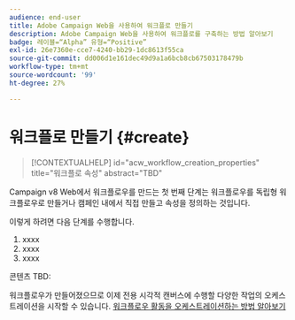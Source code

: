 ```yaml
---
audience: end-user
title: Adobe Campaign Web을 사용하여 워크플로 만들기
description: Adobe Campaign Web을 사용하여 워크플로를 구축하는 방법 알아보기
badge: 레이블=“Alpha” 유형=“Positive”
exl-id: 26e7360e-cce7-4240-bb29-1dc8613f55ca
source-git-commit: dd006d1e161dec49d9a1a6bcb8cb67503178479b
workflow-type: tm+mt
source-wordcount: '99'
ht-degree: 27%

---
```



# 워크플로 만들기 {#create}

>[!CONTEXTUALHELP]
>id="acw_workflow_creation_properties"
>title="워크플로 속성"
>abstract="TBD"

Campaign v8 Web에서 워크플로우를 만드는 첫 번째 단계는 워크플로우를 독립형 워크플로우로 만들거나 캠페인 내에서 직접 만들고 속성을 정의하는 것입니다.

이렇게 하려면 다음 단계를 수행합니다.

1. xxxx
1. xxxx
1. xxxx

콘텐츠 TBD:

워크플로우가 만들어졌으므로 이제 전용 시각적 캔버스에 수행할 다양한 작업의 오케스트레이션을 시작할 수 있습니다. [워크플로우 활동을 오케스트레이션하는 방법 알아보기](build-workflow.md)
